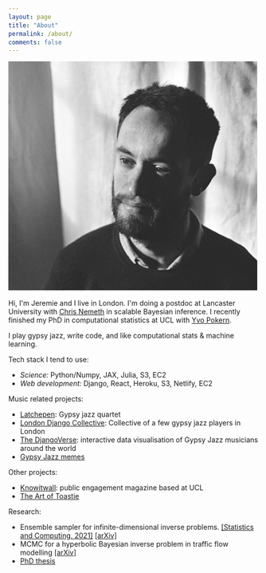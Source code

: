 ```yaml
---
layout: page
title: "About"
permalink: /about/
comments: false
---
```




<div>
<img src="/assets/Jeremie_crop_opt.jpg" class="about_image image-left"/>  <p class="about_bio">Hi, I'm Jeremie and I live in London. I'm doing a postdoc at Lancaster University with <a href="http://www.lancs.ac.uk/~nemeth/">Chris Nemeth</a> in scalable Bayesian inference. I recently finished my PhD in computational statistics at UCL with <a href="https://www.ucl.ac.uk/statistics/people/yvopokern">Yvo Pokern</a>.

I play gypsy jazz, write code, and like computational stats & machine learning.</p>
</div>

Tech stack I tend to use:

- *Science:* Python/Numpy, JAX, Julia, S3, EC2
- *Web development:* Django, React, Heroku, S3, Netlify, EC2



Music related projects:
- [Latchepen](https://www.latchepen.com/): Gypsy jazz quartet
- [London Django Collective](https://londondjangocollective.com): Collective of a few gypsy jazz players in London
- [The DjangoVerse](https://www.londondjangocollective.com/djangoverse/): interactive data visualisation of Gypsy Jazz musicians around the world
- [Gypsy Jazz memes](https://www.instagram.com/gypsyjazzmemes/)

Other projects:
- [Knowitwall](https://knowitwall.com): public engagement magazine based at UCL
- [The Art of Toastie](https://www.instagram.com/jeremie.coullon/)

Research:
- Ensemble sampler for infinite-dimensional inverse problems. [[Statistics and Computing, 2021]](https://link.springer.com/article/10.1007/s11222-021-10004-y) [[arXiv]](https://arxiv.org/abs/2010.15181)
- MCMC for a hyperbolic Bayesian inverse problem in traffic flow modelling [[arXiv]](https://arxiv.org/abs/2001.02013)
- [PhD thesis](https://discovery.ucl.ac.uk/id/eprint/10078714/)
